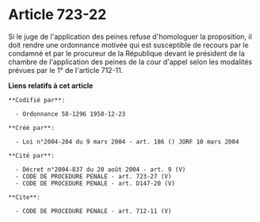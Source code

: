 # Article 723-22

Si le juge de l'application des peines refuse d'homologuer la proposition, il doit rendre une ordonnance motivée qui est
susceptible de recours par le condamné et par le procureur de la République devant le président de la chambre de
l'application des peines de la cour d'appel selon les modalités prévues par le 1° de l'article 712-11.

**Liens relatifs à cet article**

	**Codifié par**:

	  - Ordonnance 58-1296 1958-12-23

	**Créé par**:

	  - Loi n°2004-204 du 9 mars 2004 - art. 186 () JORF 10 mars 2004

	**Cité par**:

	  - Décret n°2004-837 du 20 août 2004 - art. 9 (V)
	  - CODE DE PROCEDURE PENALE - art. 723-27 (V)
	  - CODE DE PROCEDURE PENALE - art. D147-20 (V)

	**Cite**:

	  - CODE DE PROCEDURE PENALE - art. 712-11 (V)
